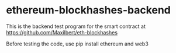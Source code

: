 # ethereum-blockhashes-backend
This is the backend test program for the smart contract at https://github.com/Maxilbert/eth-blockhashes

Before testing the code, use pip install ethereum and web3
